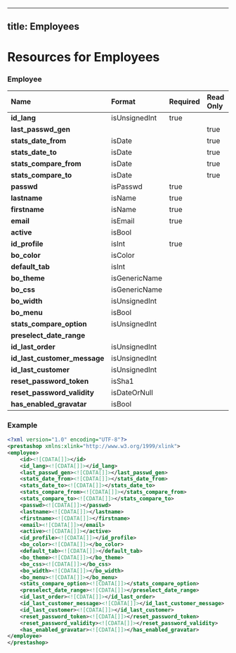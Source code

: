 
---
title: Employees
---

# Resources for Employees


### Employee

|             Name             |    Format     | Required | Read Only | Max size | Not filterable | Description |
| :--------------------------- | :------------ | :------- | :-------- | :------- | :------------- | :---------- |
| **id_lang**                  | isUnsignedInt | true     |           |          |                |             |
| **last_passwd_gen**          |               |          | true      |          |                |             |
| **stats_date_from**          | isDate        |          | true      |          |                |             |
| **stats_date_to**            | isDate        |          | true      |          |                |             |
| **stats_compare_from**       | isDate        |          | true      |          |                |             |
| **stats_compare_to**         | isDate        |          | true      |          |                |             |
| **passwd**                   | isPasswd      | true     |           | 255      |                |             |
| **lastname**                 | isName        | true     |           | 255      |                |             |
| **firstname**                | isName        | true     |           | 255      |                |             |
| **email**                    | isEmail       | true     |           | 255      |                |             |
| **active**                   | isBool        |          |           |          |                |             |
| **id_profile**               | isInt         | true     |           |          |                |             |
| **bo_color**                 | isColor       |          |           | 32       |                |             |
| **default_tab**              | isInt         |          |           |          |                |             |
| **bo_theme**                 | isGenericName |          |           | 32       |                |             |
| **bo_css**                   | isGenericName |          |           | 64       |                |             |
| **bo_width**                 | isUnsignedInt |          |           |          |                |             |
| **bo_menu**                  | isBool        |          |           |          |                |             |
| **stats_compare_option**     | isUnsignedInt |          |           |          |                |             |
| **preselect_date_range**     |               |          |           | 32       |                |             |
| **id_last_order**            | isUnsignedInt |          |           |          |                |             |
| **id_last_customer_message** | isUnsignedInt |          |           |          |                |             |
| **id_last_customer**         | isUnsignedInt |          |           |          |                |             |
| **reset_password_token**     | isSha1        |          |           | 40       |                |             |
| **reset_password_validity**  | isDateOrNull  |          |           |          |                |             |
| **has_enabled_gravatar**     | isBool        |          |           |          |                |             |


### Example

```xml
<?xml version="1.0" encoding="UTF-8"?>
<prestashop xmlns:xlink="http://www.w3.org/1999/xlink">
<employee>
	<id><![CDATA[]]></id>
	<id_lang><![CDATA[]]></id_lang>
	<last_passwd_gen><![CDATA[]]></last_passwd_gen>
	<stats_date_from><![CDATA[]]></stats_date_from>
	<stats_date_to><![CDATA[]]></stats_date_to>
	<stats_compare_from><![CDATA[]]></stats_compare_from>
	<stats_compare_to><![CDATA[]]></stats_compare_to>
	<passwd><![CDATA[]]></passwd>
	<lastname><![CDATA[]]></lastname>
	<firstname><![CDATA[]]></firstname>
	<email><![CDATA[]]></email>
	<active><![CDATA[]]></active>
	<id_profile><![CDATA[]]></id_profile>
	<bo_color><![CDATA[]]></bo_color>
	<default_tab><![CDATA[]]></default_tab>
	<bo_theme><![CDATA[]]></bo_theme>
	<bo_css><![CDATA[]]></bo_css>
	<bo_width><![CDATA[]]></bo_width>
	<bo_menu><![CDATA[]]></bo_menu>
	<stats_compare_option><![CDATA[]]></stats_compare_option>
	<preselect_date_range><![CDATA[]]></preselect_date_range>
	<id_last_order><![CDATA[]]></id_last_order>
	<id_last_customer_message><![CDATA[]]></id_last_customer_message>
	<id_last_customer><![CDATA[]]></id_last_customer>
	<reset_password_token><![CDATA[]]></reset_password_token>
	<reset_password_validity><![CDATA[]]></reset_password_validity>
	<has_enabled_gravatar><![CDATA[]]></has_enabled_gravatar>
</employee>
</prestashop>

```

